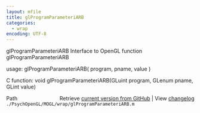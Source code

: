 ```yaml
---
layout: mfile
title: glProgramParameteriARB
categories:
  - wrap
encoding: UTF-8
---
```


glProgramParameteriARB  Interface to OpenGL function glProgramParameteriARB

usage:  glProgramParameteriARB\( program, pname, value \)

C function:  void glProgramParameteriARB\(GLuint program, GLenum pname, GLint value\)


<div class="code_header" style="text-align:right;">
  <span style="float:left;">Path&nbsp;&nbsp;</span> <span class="counter">Retrieve <a href=
  "https://raw.github.com/Psychtoolbox-3/Psychtoolbox-3/beta/./PsychOpenGL/MOGL/wrap/glProgramParameteriARB.m">current version from GitHub</a> | View <a href=
  "https://github.com/Psychtoolbox-3/Psychtoolbox-3/commits/beta/./PsychOpenGL/MOGL/wrap/glProgramParameteriARB.m">changelog</a></span>
</div>
<div class="code">
  <code>./PsychOpenGL/MOGL/wrap/glProgramParameteriARB.m</code>
</div>
